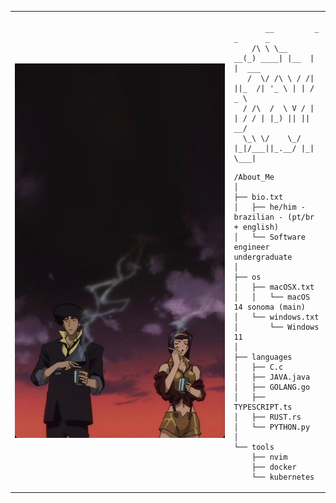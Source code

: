 <table>
  <tr>
    <td style="width: 50%;">
       <img src="https://github.com/nvizble/nvizble/blob/main/a7934b0f2ea1175507d1a012473190ee.jpg" alt="cowboy bebop" style="width: 200%; border: none;"/>
    </td>
    <td style="width: 20%; vertical-align: top;">
      <p style="font-family: monospace; font-size: 16px;">
       
           __         _       _      _       
        /\ \ \__   __(_) ____| |__  | |  ___ 
       /  \/ /\ \ / /| ||_  /| '_ \ | | / _ \
      / /\  /  \ V / | | / / | |_) || ||  __/
      \_\ \/    \_/  |_|/___||_.__/ |_| \___|
                                       
</p>

    /About_Me
    │
    ├── bio.txt
    │   ├── he/him - brazilian - (pt/br + english)
    │   └── Software engineer undergraduate
    │
    ├── os
    │   ├── macOSX.txt
    │   │   └── macOS 14 sonoma (main)
    │   └── windows.txt
    │       └── Windows 11
    │
    ├── languages
    │   ├── C.c
    │   ├── JAVA.java
    │   ├── GOLANG.go
    │   ├── TYPESCRIPT.ts
    │   ├── RUST.rs
    │   └── PYTHON.py
    │
    └── tools
        ├── nvim
        ├── docker
        └── kubernetes

        
  </tr>
</table>
